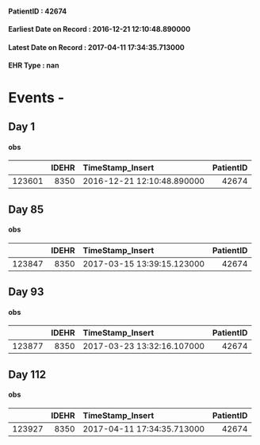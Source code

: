 
#### PatientID : 42674
#### Earliest Date on Record : 2016-12-21 12:10:48.890000
#### Latest Date on Record : 2017-04-11 17:34:35.713000
#### EHR Type : nan

# Events - 

## Day 1

#### obs
|        |   IDEHR | TimeStamp_Insert           |   PatientID |
|-------:|--------:|:---------------------------|------------:|
| 123601 |    8350 | 2016-12-21 12:10:48.890000 |       42674 |


## Day 85

#### obs
|        |   IDEHR | TimeStamp_Insert           |   PatientID |
|-------:|--------:|:---------------------------|------------:|
| 123847 |    8350 | 2017-03-15 13:39:15.123000 |       42674 |


## Day 93

#### obs
|        |   IDEHR | TimeStamp_Insert           |   PatientID |
|-------:|--------:|:---------------------------|------------:|
| 123877 |    8350 | 2017-03-23 13:32:16.107000 |       42674 |


## Day 112

#### obs
|        |   IDEHR | TimeStamp_Insert           |   PatientID |
|-------:|--------:|:---------------------------|------------:|
| 123927 |    8350 | 2017-04-11 17:34:35.713000 |       42674 |


